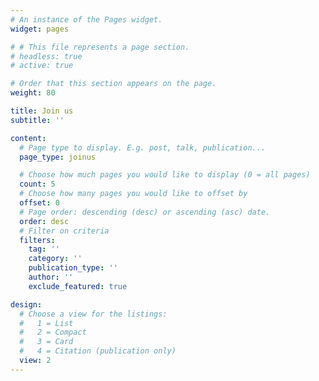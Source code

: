 ```yaml
---
# An instance of the Pages widget.
widget: pages

# # This file represents a page section.
# headless: true
# active: true 

# Order that this section appears on the page.
weight: 80

title: Join us
subtitle: ''

content:
  # Page type to display. E.g. post, talk, publication...
  page_type: joinus

  # Choose how much pages you would like to display (0 = all pages)
  count: 5
  # Choose how many pages you would like to offset by
  offset: 0
  # Page order: descending (desc) or ascending (asc) date.
  order: desc
  # Filter on criteria
  filters:
    tag: ''
    category: ''
    publication_type: ''
    author: ''
    exclude_featured: true

design:
  # Choose a view for the listings:
  #   1 = List
  #   2 = Compact
  #   3 = Card
  #   4 = Citation (publication only)
  view: 2
---
```


